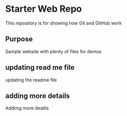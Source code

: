 # Starter Web Repo

This repository is for showing how Git and GitHub work

## Purpose

Sample website with plenty of files for demos

## updating read me file
updating the readme file

## adding more details

Addimg more deatils 